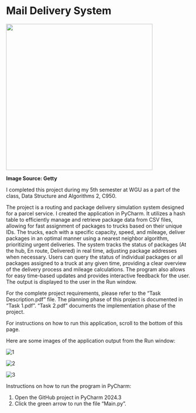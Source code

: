# Mail Delivery System

<img src="https://github.com/user-attachments/assets/6dd39d8a-3c51-47ad-b864-c151a2af5e75" width="400" />

<strong>Image Source: Getty</strong>


I completed this project during my 5th semester at WGU as a part of the class, Data Structure and Algorithms 2, C950.

The project is a routing and package delivery simulation system designed for a parcel service. I created the application in PyCharm.  It utilizes a hash table to efficiently manage and retrieve package data from CSV files, allowing for fast assignment of packages to trucks based on their unique IDs. The trucks, each with a specific capacity, speed, and mileage, deliver packages in an optimal manner using a nearest neighbor algorithm, prioritizing urgent deliveries. The system tracks the status of packages (At the hub, En route, Delivered) in real time, adjusting package addresses when necessary. Users can query the status of individual packages or all packages assigned to a truck at any given time, providing a clear overview of the delivery process and mileage calculations. The program also allows for easy time-based updates and provides interactive feedback for the user.  The output is displayed to the user in the Run window.

For the complete project requirements, please refer to the “Task Description.pdf” file.  The planning phase of this project is documented in “Task 1.pdf”.  “Task 2.pdf” documents the implementation phase of the project.

For instructions on how to run this application, scroll to the bottom of this page.

Here are some images of the application output from the Run window:

![1](https://github.com/user-attachments/assets/b1ebae59-4b84-47e6-9e19-c04c6e735e79)

![2](https://github.com/user-attachments/assets/411ca479-2abd-4d57-8a59-b7455882287f)

![3](https://github.com/user-attachments/assets/26311613-178d-48af-9a61-82202509c060)

Instructions on how to run the program in PyCharm:
1.	Open the GitHub project in PyCharm 2024.3
2.	Click the green arrow to run the file “Main.py”.
